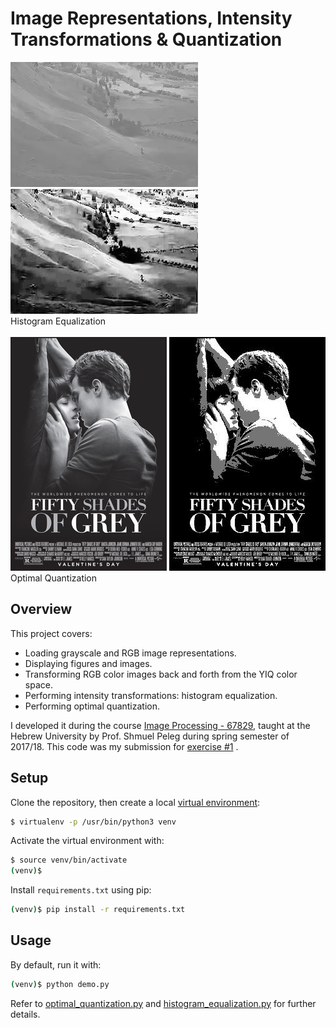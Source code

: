 # Image Representations, Intensity Transformations & Quantization
![input](demo/histogram_equalization/before_equalization.jpg) ![output](demo/histogram_equalization/after_equalization.jpg)
<br>Histogram Equalization<br><br>
![input](demo/optimal_quantization/fifty_shades_original.jpg) ![output](demo/optimal_quantization/fifty_shades_output_3.jpg)
<br>Optimal Quantization

## Overview
This project covers:
* Loading grayscale and RGB image representations.
* Displaying figures and images.
* Transforming RGB color images back and forth from the YIQ color space.
* Performing intensity transformations: histogram equalization.
* Performing optimal quantization.

I developed it during the course [Image Processing - 67829](https://moodle2.cs.huji.ac.il/nu17/course/view.php?id=67829), taught at the Hebrew University by Prof. Shmuel Peleg during spring semester of 2017/18.
This code was my submission for [exercise #1](image-processing-67829-ex1.pdf) .

## Setup
Clone the repository, then create a local [virtual environment](https://www.geeksforgeeks.org/python-virtual-environment/#:~:text=A%20virtual%20environment%20is%20a,of%20the%20Python%20developers%20use.):
```bash
$ virtualenv -p /usr/bin/python3 venv
```

Activate the virtual environment with:
```bash
$ source venv/bin/activate
(venv)$
```

Install ```requirements.txt``` using pip:
```bash
(venv)$ pip install -r requirements.txt
```

## Usage
By default, run it with:
```bash
(venv)$ python demo.py
```
Refer to [optimal_quantization.py](optimal_quantization.py) and [histogram_equalization.py](histogram_equalization.py) for further details.